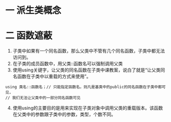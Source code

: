# 一 派生类概念
# 二 函数遮蔽
1. 子类中如果有一个同名函数，那么父类中不管有几个同名函数，子类中都无法访问到。
2. 在子类的成员函数中，用父类::函数名可以强制调用父类
3. 使用using关键字，让父类的同名函数在子类中课教案，说白了就是“让父类同名函数在子类中以重载的方式来使用”。
```
using 类名::函数名；// 只能指定函数名，则凡是基类中的public的同名函数在子类中都可见，
// 我们无法让父类中的一部分同名函数可见
```
4. 使用using的主要目的是用来实现在子类对象中调用父类的重载版本。该函数在父类中的参数跟子类中的参数，类型，个数不同。

